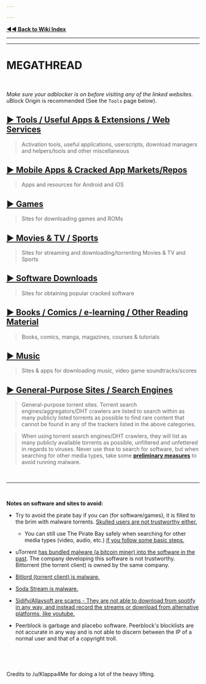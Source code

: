 ```yaml
---

---
```


[**◄◄ Back to Wiki Index**](https://www.reddit.com/r/Piracy/wiki/index)



---

---





# MEGATHREAD





&nbsp;









*Make sure your adblocker is on before visiting any of the linked websites*. uBlock Origin is recommended (See the `Tools` page below).





## [► Tools / Useful Apps & Extensions / Web Services](https://github.com/dexter21767/socratechs/blob/gh-pages/megathread/tools.md)

 > Activation tools, useful applications, userscripts, download managers and helpers/tools and other miscellaneous



## [► Mobile Apps & Cracked App Markets/Repos](https://github.com/dexter21767/socratechs/blob/gh-pages/megathread/mobile_apps_and_repos.md)

 > Apps and resources for Android and iOS



## [► Games](https://github.com/dexter21767/socratechs/blob/gh-pages/megathread/games.md)

 > Sites for downloading games and ROMs



## [► Movies & TV / Sports](https://github.com/dexter21767/socratechs/blob/gh-pages/megathread/movies_and_tv.md)

 > Sites for streaming and downloading/torrenting Movies & TV and Sports



## [► Software Downloads](https://github.com/dexter21767/socratechs/blob/gh-pages/megathread/software_downloads.md)

 > Sites for obtaining popular cracked software



## [► Books / Comics / e-learning / Other Reading Material](https://github.com/dexter21767/socratechs/blob/gh-pages/megathread/reading_material_and_elearning.md)

 > Books, comics, manga, magazines, courses & tutorials



## [► Music](https://github.com/dexter21767/socratechs/blob/gh-pages/megathread/music.md)

 > Sites & apps for downloading music, video game soundtracks/scores



## [► General-Purpose Sites / Search Engines](https://github.com/dexter21767/socratechs/blob/gh-pages/megathread/general_sites_and_search_engines.md)

 > General-purpose torrent sites. Torrent search engines/aggregators/DHT crawlers are listed to search within as many publicly listed torrents as possible to find rare content that cannot be found in any of the trackers listed in the above categories.

 >

 > When using torrent search engines/DHT crawlers, they will list as many publicly available torrents as possible, unfiltered and unfettered in regards to viruses. Never use thse to search for software, but when searching for other media types, take some [**preliminary measures**](https://github.com/dexter21767/socratechs/blob/gh-pages/browsing_and_downloading_guide.md) to avoid running malware.



&nbsp;



---



&nbsp;









**Notes on software and sites to avoid:**



* Try to avoid the pirate bay if you can (for software/games), it is filled to the brim with malware torrents. [Skulled users are not trustworthy either.](https://www.reddit.com/r/Piracy/comments/cxbn33/psa_ransomware_all_current_vegas_pro_17_torrents/)



  * You can still use The Pirate Bay safely when searching for other media types (video, audio, etc.) [if you follow some basic steps.](https://www.reddit.com/r/Piracy/wiki/browsing_and_downloading_guide)



* uTorrent [has bundled malware (a bitcoin miner) into the software in the past](https://www.trustedreviews.com/news/utorrent-silently-installing-bundled-bitcoin-mining-software-2931825). The company developing this software is not trustworthy. Bittorrent (the torrent client) is owned by the same company.



* [Bitlord \(torrent client\) is malware.](https://www.reddit.com/r/torrents/comments/1yb8kf/warning_do_not_download_bitlord_it_has_major/)



* [Soda Stream is malware.](https://www.reddit.com/r/Piracy/comments/8q2pg3/anyone_who_can_explain_why_soda_player_is/)



* [Sidify/Allavsoft are scams - They are not able to download from spotify in any way, and instead record the streams or download from alternative platforms, like youtube.](https://www.reddit.com/r/Piracy/comments/6l2lwh/any_experience_with_sidify/)



* Peerblock is garbage and placebo software. Peerblock's blocklists are not accurate in any way and is not able to discern between the IP of a normal user and that of a copyright troll.





&nbsp;



&nbsp;









Credits to /u/Klappa4Me for doing a lot of the heavy lifting.



&nbsp;

